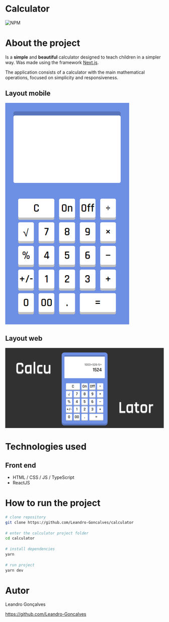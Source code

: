 # Calculator
![NPM](https://img.shields.io/npm/l/react) 

# About the project 
Is a **simple** and **beautiful** calculator designed to teach children in a simpler way. Was made using the framework  [Next.js](https://nextjs.org).

The application consists of a calculator with the main mathematical operations, focused on simplicity and responsiveness. 

## Layout mobile
![Mobile 1](https://raw.githubusercontent.com/Leandro-Goncalves/calculator/main/assets/images/mobile.png)

## Layout web
![Web 1](https://raw.githubusercontent.com/Leandro-Goncalves/calculator/main/assets/images/web.png)

# Technologies used 
## Front end
- HTML / CSS / JS / TypeScript
- ReactJS

# How to run the project

```bash
# clone repository 
git clone https://github.com/Leandro-Goncalves/calculator

# enter the calculator project folder 
cd calculator

# install dependencies 
yarn

# run project
yarn dev

```
# Autor

Leandro Gonçalves

https://github.com/Leandro-Goncalves
